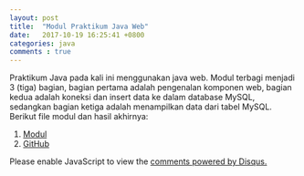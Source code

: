 ```yaml
---
layout: post
title:  "Modul Praktikum Java Web"
date:   2017-10-19 16:25:41 +0800
categories: java
comments : true
---
```

Praktikum Java pada kali ini menggunakan java web. Modul terbagi menjadi 3 (tiga) bagian, bagian pertama adalah pengenalan komponen web,
bagian kedua adalah koneksi dan insert data ke dalam database MySQL, sedangkan bagian ketiga adalah menampilkan data dari tabel MySQL.
Berikut file modul dan hasil akhirnya:
1. [Modul](https://www.dropbox.com/s/ffxzidhnarczqdh/Praktikum%20Java%20Web.docx?dl=0) 
2. [GitHub](https://github.com/mirzayogyk/PraktekJavaWeb)

<div id="disqus_thread"></div>
<script>
    /**
     *  RECOMMENDED CONFIGURATION VARIABLES: EDIT AND UNCOMMENT THE SECTION BELOW TO INSERT DYNAMIC VALUES FROM YOUR PLATFORM OR CMS.
     *  LEARN WHY DEFINING THESE VARIABLES IS IMPORTANT: https://disqus.com/admin/universalcode/#configuration-variables
     */
    /*
    var disqus_config = function () {
        this.page.url = PAGE_URL;  // Replace PAGE_URL with your page's canonical URL variable
        this.page.identifier = PAGE_IDENTIFIER; // Replace PAGE_IDENTIFIER with your page's unique identifier variable
    };
    */
    (function() {  // DON'T EDIT BELOW THIS LINE
        var d = document, s = d.createElement('script');
        
        s.src = 'https://mirzayogy.disqus.com/embed.js';
        
        s.setAttribute('data-timestamp', +new Date());
        (d.head || d.body).appendChild(s);
    })();
</script>
<noscript>Please enable JavaScript to view the <a href="https://disqus.com/?ref_noscript" rel="nofollow">comments powered by Disqus.</a></noscript>